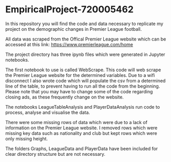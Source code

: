 # EmpiricalProject-720005462
In this repository you will find the code and data necessary to replicate my project on the demographic changes in Premier League football.

All data was scraped from the Offical Premier League website which can be accessed at this link:
https://www.premierleague.com/home

The project directory has three ipynb files which were generated in Jupyter notebooks.

The first notebook to use is called WebScrape. This code will web scrape the Premier League website for the determined variables.
Due to a wifi disconnect I also wrote code which will populate the csv from a determined line of the table, to prevent having to run all the code from the beginning.
Please note that you may have to change some of the code regarding closing ads, as these frequently change on the website.

The notebooks LeagueTableAnalysis and PlayerDataAnalysis run code to process, analyse and visualise the data.

There were some missing rows of data which were due to a lack of information on the Premier League website. I removed rows which were missing key data such as nationality and club but kept rows which were only missing height.

The folders Graphs, LeagueData and PlayerData have been included for clear directory structure but are not necessary.
